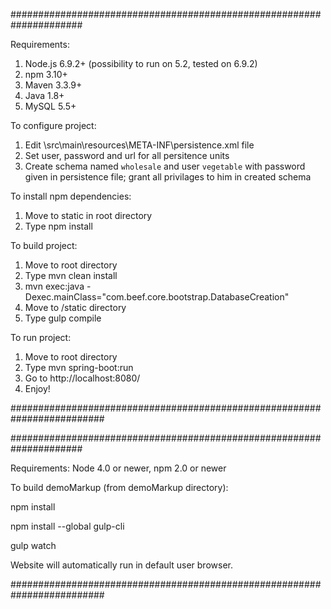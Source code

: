 #####################################################################

Requirements:
1. Node.js 6.9.2+ (possibility to run on 5.2, tested on 6.9.2)
2. npm  3.10+
3. Maven 3.3.9+
4. Java 1.8+
5. MySQL 5.5+

To configure project:

1. Edit \src\main\resources\META-INF\persistence.xml file
2. Set user, password and url for all persitence units
3. Create schema named `wholesale` and user `vegetable` with password given in persistence file; grant all privilages to him in created schema

To install npm dependencies:

1. Move to static in root directory
2. Type npm install

To build project:

1. Move to root directory
2. Type mvn clean install
3. mvn exec:java -Dexec.mainClass="com.beef.core.bootstrap.DatabaseCreation"
4. Move to /static directory
5. Type gulp compile

To run project:

1. Move to root directory
2. Type mvn spring-boot:run
3. Go to http://localhost:8080/
4. Enjoy!

#########################################################################

#####################################################################

Requirements:
Node 4.0 or newer,
npm  2.0 or newer

To build demoMarkup (from demoMarkup directory):

npm install

npm install --global gulp-cli

gulp watch

Website will automatically run in default user browser.


#########################################################################
